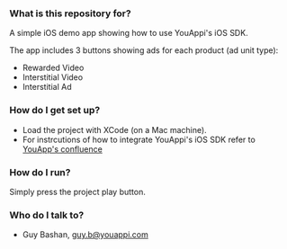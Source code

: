 ### What is this repository for? ###

A simple iOS demo app showing how to use YouAppi's iOS SDK.

The app includes 3 buttons showing ads for each product (ad unit type):

* Rewarded Video
* Interstitial Video
* Interstitial Ad

### How do I get set up? ###

* Load the project with XCode (on a Mac machine).
* For instrcutions of how to integrate YouAppi's iOS SDK refer to [YouApp's confluence](https://youappi.atlassian.net/wiki/display/RD/YouAppi+iOS+SDK) 

### How do I run? ###

Simply press the project play button.

### Who do I talk to? ###

* Guy Bashan, guy.b@youappi.com